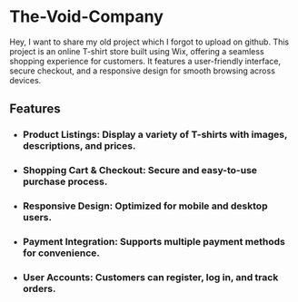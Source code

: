 # The-Void-Company
Hey, I want to share my old project which I forgot to upload on github. This project is an online T-shirt store built using Wix, offering a seamless shopping experience for customers. It features a user-friendly interface, secure checkout, and a responsive design for smooth browsing across devices.
## Features
- ### Product Listings: Display a variety of T-shirts with images, descriptions, and prices.
- ### Shopping Cart & Checkout: Secure and easy-to-use purchase process.
- ### Responsive Design: Optimized for mobile and desktop users.
- ### Payment Integration: Supports multiple payment methods for convenience.
- ### User Accounts: Customers can register, log in, and track orders.
